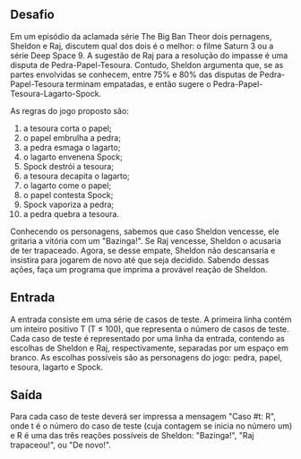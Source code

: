 ## Desafio

Em um episódio da aclamada série The Big Ban Theor dois pernagens, Sheldon e
Raj, discutem qual dos dois é o melhor: o filme Saturn 3 ou a série Deep Space 9.
A sugestão de Raj para a resolução do impasse é uma disputa de
Pedra-Papel-Tesoura. Contudo, Sheldon argumenta que, se as partes envolvidas se
conhecem, entre 75% e 80% das disputas de Pedra-Papel-Tesoura terminam empatadas,
e então sugere o Pedra-Papel-Tesoura-Lagarto-Spock.

As regras do jogo proposto são:

1. a tesoura corta o papel;
2. o papel embrulha a pedra;
3. a pedra esmaga o lagarto;
4. o lagarto envenena Spock;
5. Spock destrói a tesoura;
6. a tesoura decapita o lagarto;
7. o lagarto come o papel;
8. o papel contesta Spock;
9. Spock vaporiza a pedra;
10. a pedra quebra a tesoura.

Conhecendo os personagens, sabemos que caso Sheldon vencesse, ele gritaria a
vitória com um "Bazinga!". Se Raj vencesse, Sheldon o acusaria de ter trapaceado.
Agora, se desse empate, Sheldon não descansaria e insistira para jogarem de novo
até que seja decidido. Sabendo dessas ações, faça um programa que imprima a
provável reação de Sheldon.

## Entrada
A entrada consiste em uma série de casos de teste. A primeira linha contém um
inteiro positivo T (T ≤ 100), que representa o número de casos de teste. Cada
caso de teste é representado por uma linha da entrada, contendo as escolhas de
Sheldon e Raj, respectivamente, separadas por um espaço em branco. As escolhas
possíveis são as personagens do jogo: pedra, papel, tesoura, lagarto e Spock.


## Saída
Para cada caso de teste deverá ser impressa a mensagem "Caso #t: R", onde t é
o número do caso de teste (cuja contagem se inicia no número um) e R é uma das
três reações possíveis de Sheldon: "Bazinga!", "Raj trapaceou!", ou "De novo!".

